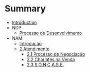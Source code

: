 # Summary

* [Introduction](README.md)
* NDP
  * [Processo de Desenvolvimento](ndp/processo-de-desenvolvimento.md)
* NAM
  * [Introdução](nam/nam-introducao.md)  
  * [2 Atendimento](nam/atendimento.md)
    * [2.1 Processo de Negociação](nam/processo-de-negociacao.md)
    * [2.2 Charlates na Venda](nam/charlates.md)
    * [2.3 S.O.N.C.A.S.E.](nam/soncase.md)
